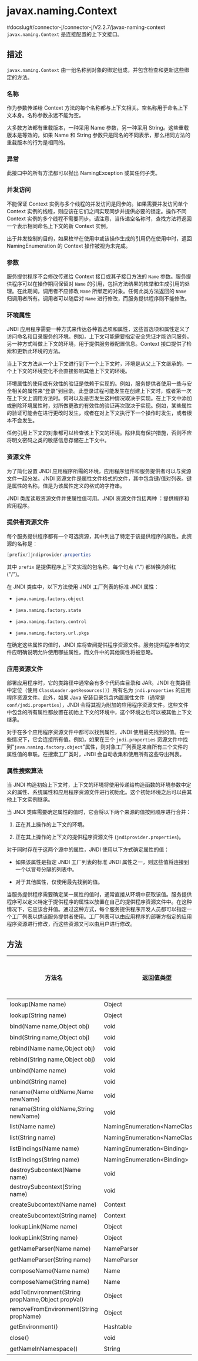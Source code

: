 javax.naming.Context 
=========================================
#docslug#/connector-j/connector-j/V2.2.7/javax-naming-context
`javax.naming.Context` 是连接配置的上下文接口。

描述 
-----------------------

`javax.naming.Context` 由一组名称到对象的绑定组成，并包含检查和更新这些绑定的方法。

### 名称 

作为参数传递给 Context 方法的每个名称都与上下文相关。空名称用于命名上下文本身。名称参数永远不能为空。

大多数方法都有重载版本，一种采用 Name 参数，另一种采用 String。这些重载版本是等效的，如果 Name 和 String 参数只是同名的不同表示，那么相同方法的重载版本的行为是相同的。

### 异常 

此接口中的所有方法都可以抛出 NamingException 或其任何子类。

### 并发访问 

不能保证 Context 实例与多个线程的并发访问是同步的。如果需要并发访问单个 Context 实例的线程，则应该在它们之间实现同步并提供必要的锁定。操作不同 Context 实例的多个线程不需要同步。请注意，当传递空名称时，查找方法将返回一个表示相同命名上下文的新 Context 实例。

出于并发控制的目的，如果枚举在使用中或该操作生成的引用仍在使用中时，返回 NamingEnumeration 的 Context 操作被视为未完成。

### 参数 

服务提供程序不会修改传递给 Context 接口或其子接口方法的 `Name` 参数。服务提供程序可以在操作期间保留对 `Name` 的引用，包括方法结果的枚举和生成引用的处理。在此期间，调用者不应修改 `Name` 所绑定的对象。任何此类方法返回的 `Name` 归调用者所有。调用者可以随后对 `Name` 进行修改，而服务提供程序则不能修改。

### 环境属性 

JNDI 应用程序需要一种方式来传达各种首选项和属性，这些首选项和属性定义了访问命名和目录服务的环境。例如，上下文可能需要指定安全凭证才能访问服务。另一种方式叫做上下文的环境，用于提供服务器配置信息。Context 接口提供了检索和更新此环境的方法。

当上下文方法从一个上下文进行到下一个上下文时，环境是从父上下文继承的。一个上下文的环境变化不会直接影响其他上下文的环境。

环境属性的使用或有效性的验证是依赖于实现的。例如，服务提供者使用一些与安全相关的属性来"登录"到目录。此登录过程可能发生在创建上下文时，或者第一次在上下文上调用方法时。何时以及是否发生这种情况取决于实现。在上下文中添加或删除环境属性时，对所做更改的有效性的验证再次取决于实现。例如，某些属性的验证可能会在进行更改时发生，或者在对上下文执行下一个操作时发生，或者根本不会发生。

任何引用上下文的对象都可以检查该上下文的环境。除非具有保护措施，否则不应将明文密码之类的敏感信息存储在上下文中。

### 资源文件 

为了简化设置 JNDI 应用程序所需的环境，应用程序组件和服务提供者可以与资源文件一起分发。JNDI 资源文件是属性文件格式的文件，其中包含键/值对列表。键是属性的名称，值是为该属性定义的格式的字符串。

JNDI 类库读取资源文件并使属性值可用。JNDI 资源文件包括两种 ：提供程序和应用程序。

### 提供者资源文件 

每个服务提供程序都有一个可选资源，其中列出了特定于该提供程序的属性。此资源的名称是：

```java
[prefix/]jndiprovider.properties
```



其中 `prefix` 是提供程序上下文实现的包名称，每个句点 (".") 都转换为斜杠 ("/")。

在 JNDI 类库中，以下方法使用 JNDI 工厂列表的标准 JNDI 属性：

* `java.naming.factory.object`

  

* `java.naming.factory.state`

  

* `java.naming.factory.control`

  

* `java.naming.factory.url.pkgs`

  




在确定这些属性的值时，JNDI 库将查阅提供程序资源文件。服务提供程序者的文件应明确说明允许使用哪些属性，而文件中的其他属性将被忽略。

### 应用资源文件 

部署应用程序时，它的类路径中通常会有多个代码库目录和 JAR。JNDI 在类路径中定位（使用 `ClassLoader.getResources()`）所有名为 `jndi.properties` 的应用程序资源文件。此外，如果 Java 安装目录包含内置属性文件（通常是 `conf/jndi.properties`），JNDI 会将其视为附加的应用程序资源文件。这些文件中包含的所有属性都放置在初始上下文的环境中，这个环境之后可以被其他上下文继承。

对于在多个应用程序资源文件中都可以找到属性，JNDI 使用最先找到的值。在一些情况下，它会连接所有值。例如，如果在三个 `jndi.properties` 资源文件中找到"`java.naming.factory.object`"属性，则对象工厂列表是来自所有三个文件的属性值的串联。在搜索工厂类时，JNDI 会自动收集和使用所有这些导出列表。

### 属性搜索算法 

当 JNDI 构造初始上下文时，上下文的环境将使用传递给构造函数的环境参数中定义的属性、系统属性和应用程序资源文件进行初始化。这个初始环境之后可以由其他上下文实例继承。

当 JNDI 类库需要确定属性的值时，它会将以下两个来源的值按照顺序进行合并：

1. 正在其上操作的上下文的环境。

   

2. 正在其上操作的上下文的提供程序资源文件 (`jndiprovider.properties`)。

   




对于同时存在于这两个源中的属性，JNDI 使用以下方式确定属性的值：

* 如果该属性是指定 JNDI 工厂列表的标准 JNDI 属性之一，则这些值将连接到一个以冒号分隔的列表中。

  

* 对于其他属性，仅使用最先找到的值。

  




当服务提供程序需要确定某一属性的值时，通常直接从环境中获取该值。服务提供程序可以定义特定于提供程序的属性以放置在自己的提供程序资源文件中。在这种情况下，它应该合并值。通过这种方式，每个服务提供程序开发人员都可以指定一个工厂列表以供该服务提供者使用。工厂列表可以由应用程序的部署方指定的应用程序资源进行修改，而这些资源又可以由用户进行修改。

方法 
-----------------------



|                       方法名                        |               返回值类型                | Oracle 模式是否支持 JDBC 4 | MySQL 模式是否支持 JDBC 4 |
|--------------------------------------------------|------------------------------------|----------------------|---------------------|
| lookup(Name name)                                | Object                             | 否                    | 否                   |
| lookup(String name)                              | Object                             | 否                    | 否                   |
| bind(Name name,Object obj)                       | void                               | 否                    | 否                   |
| bind(String name,Object obj)                     | void                               | 否                    | 否                   |
| rebind(Name name,Object obj)                     | void                               | 否                    | 否                   |
| rebind(String name,Object obj)                   | void                               | 否                    | 否                   |
| unbind(Name name)                                | void                               | 否                    | 否                   |
| unbind(String name)                              | void                               | 否                    | 否                   |
| rename(Name oldName,Name newName)                | void                               | 否                    | 否                   |
| rename(String oldName,String newName)            | void                               | 否                    | 否                   |
| list(Name name)                                  | NamingEnumeration\<NameClassPair\> | 否                    | 否                   |
| list(String name)                                | NamingEnumeration\<NameClassPair\> | 否                    | 否                   |
| listBindings(Name name)                          | NamingEnumeration\<Binding\>       | 否                    | 否                   |
| listBindings(String name)                        | NamingEnumeration\<Binding\>       | 否                    | 否                   |
| destroySubcontext(Name name)                     | void                               | 否                    | 否                   |
| destroySubcontext(String name)                   | void                               | 否                    | 否                   |
| createSubcontext(Name name)                      | Context                            | 否                    | 否                   |
| createSubcontext(String name)                    | Context                            | 否                    | 否                   |
| lookupLink(Name name)                            | Object                             | 否                    | 否                   |
| lookupLink(String name)                          | Object                             | 否                    | 否                   |
| getNameParser(Name name)                         | NameParser                         | 否                    | 否                   |
| getNameParser(String name)                       | NameParser                         | 否                    | 否                   |
| composeName(Name name)                           | Name                               | 否                    | 否                   |
| composeName(String name)                         | Name                               | 否                    | 否                   |
| addToEnvironment(String propName,Object propVal) | Object                             | 否                    | 否                   |
| removeFromEnvironment(String propName)           | Object                             | 否                    | 否                   |
| getEnvironment()                                 | Hashtable                          | 否                    | 否                   |
| close()                                          | void                               | 否                    | 否                   |
| getNameInNamespace()                             | String                             | 否                    | 否                   |


